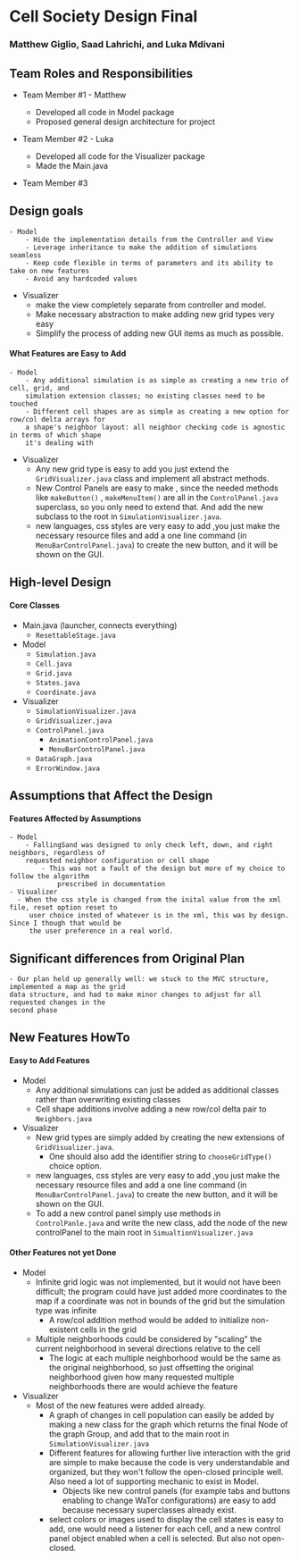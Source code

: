 # Cell Society Design Final

### Matthew Giglio, Saad Lahrichi, and Luka Mdivani

## Team Roles and Responsibilities

* Team Member #1 - Matthew
    * Developed all code in Model package
    * Proposed general design architecture for project

* Team Member #2 - Luka
    * Developed all code for the Visualizer package
    * Made the Main.java

* Team Member #3

## Design goals

    - Model
        - Hide the implementation details from the Controller and View
        - Leverage inheritance to make the addition of simulations seamless
        - Keep code flexible in terms of parameters and its ability to take on new features
        - Avoid any hardcoded values

* Visualizer
    * make the view completely separate from controller and model.
    * Make necessary abstraction to make adding new grid types very easy
    * Simplify the process of adding new GUI items as much as possible.

#### What Features are Easy to Add

    - Model
        - Any additional simulation is as simple as creating a new trio of cell, grid, and 
        simulation extension classes; no existing classes need to be touched
        - Different cell shapes are as simple as creating a new option for row/col delta arrays for
        a shape's neighbor layout: all neighbor checking code is agnostic in terms of which shape 
        it's dealing with

* Visualizer
    * Any new grid type is easy to add you just extend the `GridVisualizer.java` class and implement
      all abstract methods.
    * New Control Panels are easy to make , since the needed methods like `makeButton()`
      , `makeMenuItem()`
      are all in the `ControlPanel.java` superclass, so you only need to extend that. And add the
      new subclass to the root in `SimulationVisualizer.java`.
    * new languages, css styles are very easy to add ,you just make the necessary resource files and
      add a one line command (in `MenuBarControlPanel.java`) to create the new button, and it will
      be shown on the GUI.

## High-level Design

#### Core Classes

- Main.java (launcher, connects everything)
    - `ResettableStage.java`
- Model
    - `Simulation.java`
    - `Cell.java`
    - `Grid.java`
    - `States.java`
    - `Coordinate.java`
- Visualizer
    - `SimulationVisualizer.java`
    - `GridVisualizer.java`
    - `ControlPanel.java`
        - `AnimationControlPanel.java`
        - `MenuBarControlPanel.java`
    - `DataGraph.java`
    - `ErrorWindow.java`

## Assumptions that Affect the Design

#### Features Affected by Assumptions

    - Model
        - FallingSand was designed to only check left, down, and right neighbors, regardless of
        requested neighbor configuration or cell shape
            - This was not a fault of the design but more of my choice to follow the algorithm
                prescribed in documentation
    - Visualizer
      - When the css style is changed from the inital value from the xml file, reset option reset to 
         user choice insted of whatever is in the xml, this was by design. Since I though that would be 
         the user preference in a real world.

## Significant differences from Original Plan

    - Our plan held up generally well: we stuck to the MVC structure, implemented a map as the grid
    data structure, and had to make minor changes to adjust for all requested changes in the 
    second phase

## New Features HowTo

#### Easy to Add Features

- Model
    - Any additional simulations can just be added as additional classes rather than overwriting
      existing classes
    - Cell shape additions involve adding a new row/col delta pair to `Neighbors.java`
- Visualizer
    - New grid types are simply added by creating the new extensions of `GridVisualizer.java`.
        - One should also add the identifier string to `chooseGridType()` choice option.
    - new languages, css styles are very easy to add ,you just make the necessary resource files
      and add a one line command (in `MenuBarControlPanel.java`) to create the new button, and
      it will be shown on the GUI.
    - To add a new control panel simply use methods in `ControlPanle.java` and write the new
      class, add the node of the new controlPanel to the main root
      in `SimualtionVisualizer.java`

#### Other Features not yet Done

- Model
    - Infinite grid logic was not implemented, but it would not have been 
    difficult; the program could have just added more coordinates to the map if a coordinate 
    was not in bounds of the grid but the simulation type was infinite
        - A row/col addition method would be added to initialize non-existent cells in the grid
    - Multiple neighborhoods could be considered by "scaling" the current neighborhood in 
    several directions relative to the cell
        - The logic at each multiple neighborhood would be the same as the original 
        neighborhood, so just offsetting the original neighborhood given how many requested
        multiple neighborhoods there are would achieve the feature
- Visualizer
  - Most of the new features were added already.
    - A graph of changes in cell population can easily be added by making a new class for the graph which returns
    the final Node of the graph Group, and add that to the main root in `SimulationVisualizer.java`
    - Different features for allowing further live interaction with the grid are simple to make because the code is very understandable and organized, but they won't follow the open-closed principle well. Also need a lot of supporting mechanic to exist in Model.
      - Objects like new control panels (for example tabs and buttons enabling to change WaTor configurations) are easy to add because necessary superclasses already exist.
    - select colors or images used to display the cell states is easy to add, one would need a listener for each cell, and a new control panel object enabled when a cell is selected. But also not open-closed.
